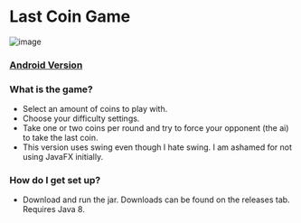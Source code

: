 # Last Coin Game

![image](https://i.imgur.com/MK03XHI.jpg)

### [Android Version](https://bitbucket.org/AventiumSoftworks/last-coin-game-android/downloads)

### What is the game?

* Select an amount of coins to play with.
* Choose your difficulty settings.
* Take one or two coins per round and try to force your opponent (the ai) to take the last coin.
* This version uses swing even though I hate swing. I am ashamed for not using JavaFX initially.

### How do I get set up?

* Download and run the jar. Downloads can be found on the releases tab. Requires Java 8.
